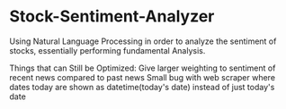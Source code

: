 # Stock-Sentiment-Analyzer
Using Natural Language Processing in order to analyze the sentiment of stocks, essentially performing fundamental Analysis.

Things that can Still be Optimized:
Give larger weighting to sentiment of recent news compared to past news
Small bug with web scraper where dates today are shown as datetime(today's date) instead of just today's date
